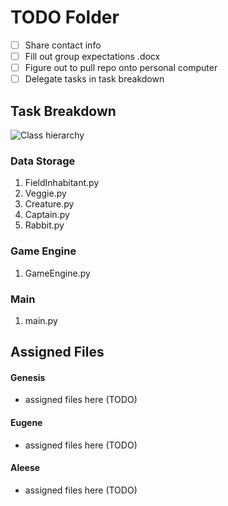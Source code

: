 # TODO Folder
- [ ] Share contact info
- [ ] Fill out group expectations .docx
- [ ] Figure out to pull repo onto personal computer
- [ ] Delegate tasks in task breakdown

## Task Breakdown

![Class hierarchy](https://cdn.discordapp.com/attachments/185554058436804609/1175187612584132748/image.png?ex=656a51c0&is=6557dcc0&hm=992e48ae99f00e21fe45d3a2ecdf077af2abdd5821957043e4de0900c5a29cc5&)

### Data Storage

1. FieldInhabitant.py
2. Veggie.py
3. Creature.py
4. Captain.py
5. Rabbit.py

### Game Engine

1. GameEngine.py

### Main

1. main.py


## Assigned Files
#### Genesis
- assigned files here (TODO)

#### Eugene
- assigned files here (TODO)

#### Aleese
- assigned files here (TODO)